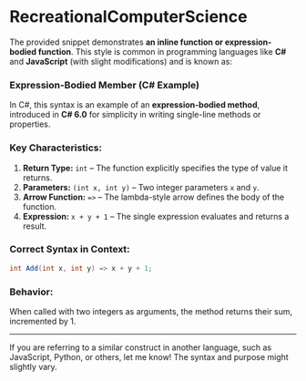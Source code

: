 # RecreationalComputerScience

The provided snippet demonstrates **an inline function or expression-bodied function**. This style is common in programming languages like **C#** and **JavaScript** (with slight modifications) and is known as:

### **Expression-Bodied Member** (C# Example)
In C#, this syntax is an example of an **expression-bodied method**, introduced in **C# 6.0** for simplicity in writing single-line methods or properties.

### Key Characteristics:
1. **Return Type:** `int` – The function explicitly specifies the type of value it returns.
2. **Parameters:** `(int x, int y)` – Two integer parameters `x` and `y`.
3. **Arrow Function:** `=>` – The lambda-style arrow defines the body of the function.
4. **Expression:** `x + y + 1` – The single expression evaluates and returns a result.

### Correct Syntax in Context:
```csharp
int Add(int x, int y) => x + y + 1;
```

### Behavior:
When called with two integers as arguments, the method returns their sum, incremented by 1.

---

If you are referring to a similar construct in another language, such as JavaScript, Python, or others, let me know! The syntax and purpose might slightly vary.
